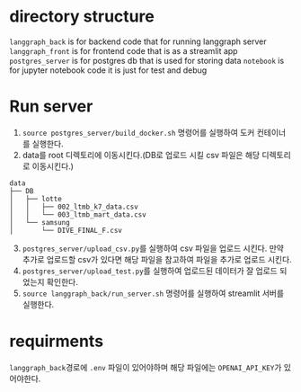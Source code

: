 
# directory structure

`langgraph_back` is for backend code that for running langgraph server
`langgraph_front` is for frontend code that is as a streamlit app
`postgres_server` is for postgres db that is used for storing data
`notebook` is for jupyter notebook code it is just for test and debug 

# Run server

1. `source postgres_server/build_docker.sh` 명령어를 실행하여 도커 컨테이너를 실행한다.
2. data를 root 디렉토리에 이동시킨다.(DB로 업로드 시킬 csv 파일은 해당 디렉토리로 이동시킨다.)
```
data
├── DB
│   ├── lotte
│   │   ├── 002_ltmb_k7_data.csv
│   │   └── 003_ltmb_mart_data.csv
│   └── samsung
│       └── DIVE_FINAL_F.csv
```
3. `postgres_server/upload_csv.py`를 실행하여 csv 파일을 업로드 시킨다.
    만약 추가로 업로드할 csv가 있다면 해당 파일을 참고하여 파일을 추가로 업로드 시킨다.
4. `postgres_server/upload_test.py`를 실행하여 업로드된 데이터가 잘 업로드 되었는지 확인한다.
5. `source langgraph_back/run_server.sh` 명령어를 실행하여 streamlit 서버를 실행한다.

# requirments
`langgraph_back`경로에 `.env` 파일이 있어야하며 해당 파일에는 `OPENAI_API_KEY`가 있어야한다.